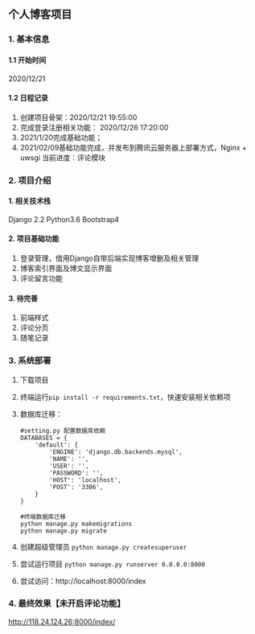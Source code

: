 ## 个人博客项目
### 1. 基本信息
#### 1.1 开始时间 
2020/12/21
#### 1.2 日程记录
1. 创建项目骨架：2020/12/21 19:55:00 
2. 完成登录注册相关功能： 2020/12/26 17:20:00
3. 2021/1/20完成基础功能；
4. 2021/02/09基础功能完成，并发布到腾讯云服务器上部署方式，Nginx + uwsgi
当前进度：评论模块

### 2. 项目介绍
#### 1. 相关技术栈
Django 2.2 Python3.6 Bootstrap4

#### 2. 项目基础功能
1. 登录管理，借用Django自带后端实现博客增删及相关管理
2. 博客索引界面及博文显示界面
3. 评论留言功能

#### 3. 待完善
1. 前端样式
2. 评论分页
3. 随笔记录

### 3. 系统部署
1. 下载项目
2. 终端运行`pip install -r requirements.txt`，快速安装相关依赖项
3. 数据库迁移：
    ```
    #setting.py 配置数据库依赖
    DATABASES = {
        'default': {
            'ENGINE': 'django.db.backends.mysql',
            'NAME': '',
            'USER': '',
            'PASSWORD': '',
            'HOST': 'localhost',
            'POST': '3306',
        }
    }
    
    #终端数据库迁移
    python manage.py makemigrations
    python manage.py migrate
    ```
4. 创建超级管理员
`python manage.py createsuperuser`

5. 尝试运行项目
`python manage.py runserver 0.0.0.0:8000`

6. 尝试访问：http://localhost:8000/index

### 4. 最终效果【未开启评论功能】
http://118.24.124.26:8000/index/